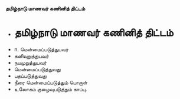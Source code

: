 **தமிழ்நாடு மாணவர் கணினித் திட்டம்**
- # தமிழ்நாடு மாணவர் கணினித் திட்டம்
- n. மென்மைப்படுத்துபவர்
- கனிவுறுத்துபவர்
- நயமுறுத்துபவர்
- மென்மைப்படுத்துவது
- பதப்படுத்துவது
- நீரை மென்மைப்படுத்தும் பொருள்
- உலோகம் குழைவுபடுத்தும் காப்பு.

